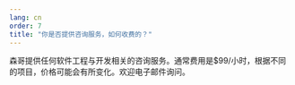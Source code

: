 ```yaml
---
lang: cn
order: 7
title: "你是否提供咨询服务，如何收费的？"
---
```


森哥提供任何软件工程与开发相关的咨询服务。通常费用是$99/小时，根据不同的项目，价格可能会有所变化。欢迎电子邮件询问。
